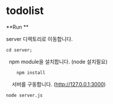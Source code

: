 # todolist

**Run **

server 디렉토리로 이동합니다. 

    cd server;
   
npm module을 설치합니다. (node 설치필요)
    
    
        npm install
    
서버를 구동합니다. (http://127.0.0.1:3000)

    node server.js
